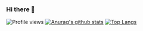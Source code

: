 ### Hi there 👋

![Profile views](https://gpvc.arturio.dev/fatihis)
[![Anurag's github stats](https://github-readme-stats.vercel.app/api?username=fatihis)](https://github.com/anuraghazra/github-readme-stats)
[![Top Langs](https://github-readme-stats.vercel.app/api/top-langs/?username=fatihis)](https://github.com/anuraghazra/github-readme-stats)
